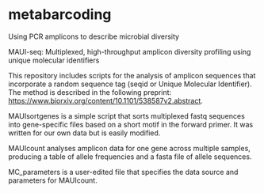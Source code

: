 # metabarcoding
Using PCR amplicons to describe microbial diversity

MAUI-seq: Multiplexed, high-throughput amplicon diversity profiling using unique molecular identifiers

This repository includes scripts for the analysis of amplicon sequences that incorporate a random sequence tag (seqid or Unique Molecular Identifier).  The method is described in the following preprint: https://www.biorxiv.org/content/10.1101/538587v2.abstract.

MAUIsortgenes is a simple script that sorts multiplexed fastq sequences into gene-specific files based on a short motif in the forward primer.  It was written for our own data but is easily modified.

MAUIcount analyses amplicon data for one gene across multiple samples, producing a table of allele frequencies and a fasta file of allele sequences.

MC_parameters is a user-edited file that specifies the data source and parameters for MAUIcount.
